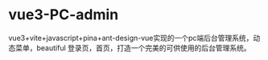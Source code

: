 # vue3-PC-admin
vue3+vite+javascript+pina+ant-design-vue实现的一个pc端后台管理系统，动态菜单，beautiful 登录页，首页，打造一个完美的可供使用的后台管理系统。
